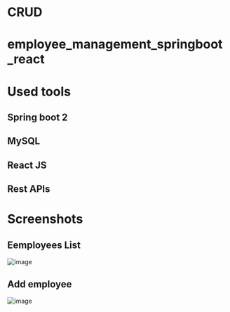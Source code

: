 # CRUD
# employee_management_springboot_react

# Used tools
## Spring boot 2
## MySQL
## React JS
## Rest APIs


# Screenshots

## Eemployees List
![image](https://user-images.githubusercontent.com/42818654/175554406-0de07263-c217-428d-b782-0a5230751a3d.png)

## Add employee
![image](https://user-images.githubusercontent.com/42818654/175553330-4c49e0ef-f79b-4a0c-9b5f-cc110705ea85.png)


